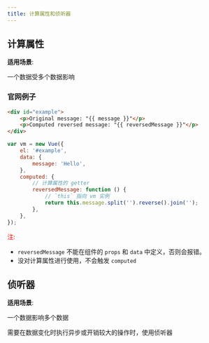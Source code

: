 ```yaml
---
title: 计算属性和侦听器
---
```


## 计算属性

**适用场景**:

一个数据受多个数据影响

### 官网例子

```html
<div id="example">
    <p>Original message: "{{ message }}"</p>
    <p>Computed reversed message: "{{ reversedMessage }}"</p>
</div>
```

```js
var vm = new Vue({
    el: '#example',
    data: {
        message: 'Hello',
    },
    computed: {
        // 计算属性的 getter
        reversedMessage: function () {
            // `this` 指向 vm 实例
            return this.message.split('').reverse().join('');
        },
    },
});
```

<font color="red">注: </font>

-   `reversedMessage` 不能在组件的 `props` 和 `data` 中定义，否则会报错。
-   没对计算属性进行使用，不会触发 `computed`

## 侦听器

**适用场景**:

一个数据影响多个数据

需要在数据变化时执行异步或开销较大的操作时，使用侦听器
